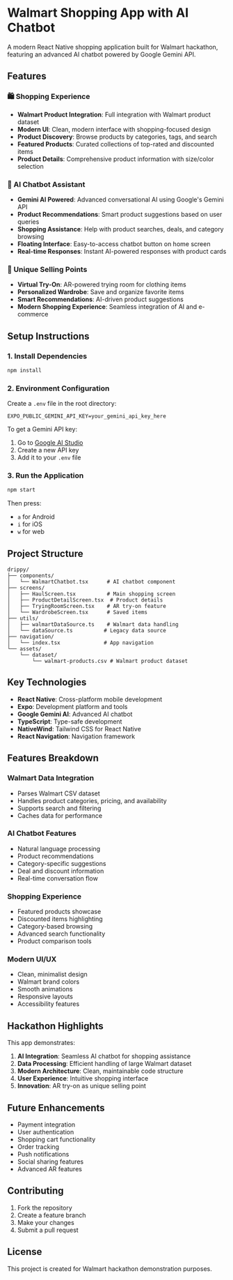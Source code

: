 # Walmart Shopping App with AI Chatbot

A modern React Native shopping application built for Walmart hackathon, featuring an advanced AI chatbot powered by Google Gemini API.

## Features

### 🛍️ Shopping Experience
- **Walmart Product Integration**: Full integration with Walmart product dataset
- **Modern UI**: Clean, modern interface with shopping-focused design
- **Product Discovery**: Browse products by categories, tags, and search
- **Featured Products**: Curated collections of top-rated and discounted items
- **Product Details**: Comprehensive product information with size/color selection

### 🤖 AI Chatbot Assistant
- **Gemini AI Powered**: Advanced conversational AI using Google's Gemini API
- **Product Recommendations**: Smart product suggestions based on user queries
- **Shopping Assistance**: Help with product searches, deals, and category browsing
- **Floating Interface**: Easy-to-access chatbot button on home screen
- **Real-time Responses**: Instant AI-powered responses with product cards

### 🎯 Unique Selling Points
- **Virtual Try-On**: AR-powered trying room for clothing items
- **Personalized Wardrobe**: Save and organize favorite items
- **Smart Recommendations**: AI-driven product suggestions
- **Modern Shopping Experience**: Seamless integration of AI and e-commerce

## Setup Instructions

### 1. Install Dependencies
```bash
npm install
```

### 2. Environment Configuration
Create a `.env` file in the root directory:
```
EXPO_PUBLIC_GEMINI_API_KEY=your_gemini_api_key_here
```

To get a Gemini API key:
1. Go to [Google AI Studio](https://makersuite.google.com/app/apikey)
2. Create a new API key
3. Add it to your `.env` file

### 3. Run the Application
```bash
npm start
```

Then press:
- `a` for Android
- `i` for iOS
- `w` for web

## Project Structure

```
drippy/
├── components/
│   └── WalmartChatbot.tsx      # AI chatbot component
├── screens/
│   ├── HaulScreen.tsx          # Main shopping screen
│   ├── ProductDetailScreen.tsx  # Product details
│   ├── TryingRoomScreen.tsx    # AR try-on feature
│   └── WardrobeScreen.tsx      # Saved items
├── utils/
│   ├── walmartDataSource.ts    # Walmart data handling
│   └── dataSource.ts          # Legacy data source
├── navigation/
│   └── index.tsx              # App navigation
└── assets/
    └── dataset/
        └── walmart-products.csv # Walmart product dataset
```

## Key Technologies

- **React Native**: Cross-platform mobile development
- **Expo**: Development platform and tools
- **Google Gemini AI**: Advanced AI chatbot
- **TypeScript**: Type-safe development
- **NativeWind**: Tailwind CSS for React Native
- **React Navigation**: Navigation framework

## Features Breakdown

### Walmart Data Integration
- Parses Walmart CSV dataset
- Handles product categories, pricing, and availability
- Supports search and filtering
- Caches data for performance

### AI Chatbot Features
- Natural language processing
- Product recommendations
- Category-specific suggestions
- Deal and discount information
- Real-time conversation flow

### Shopping Experience
- Featured products showcase
- Discounted items highlighting
- Category-based browsing
- Advanced search functionality
- Product comparison tools

### Modern UI/UX
- Clean, minimalist design
- Walmart brand colors
- Smooth animations
- Responsive layouts
- Accessibility features

## Hackathon Highlights

This app demonstrates:
1. **AI Integration**: Seamless AI chatbot for shopping assistance
2. **Data Processing**: Efficient handling of large Walmart dataset
3. **Modern Architecture**: Clean, maintainable code structure
4. **User Experience**: Intuitive shopping interface
5. **Innovation**: AR try-on as unique selling point

## Future Enhancements

- Payment integration
- User authentication
- Shopping cart functionality
- Order tracking
- Push notifications
- Social sharing features
- Advanced AR features

## Contributing

1. Fork the repository
2. Create a feature branch
3. Make your changes
4. Submit a pull request

## License

This project is created for Walmart hackathon demonstration purposes.
